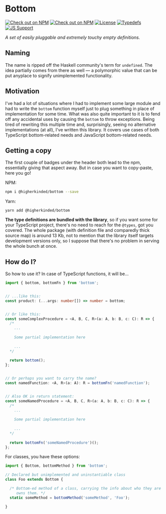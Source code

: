 Bottom
=======

[![Check out on NPM](https://img.shields.io/bundlephobia/min/@higherkinded/bottom?color=green&label=bundle%20size&logo=npm)](https://www.npmjs.com/package/@higherkinded/bottom)
[![Check out on
NPM](https://img.shields.io/npm/v/@higherkinded/bottom/latest?logo=npm)](https://www.npmjs.com/package/@higherkinded/bottom)
[![License](https://img.shields.io/github/license/higherkinded/bottom)](https://github.com/higherkinded/bottom/blob/master/LICENSE)
[![Typedefs](https://img.shields.io/npm/types/@higherkinded/bottom?color=%232299ff&label=%20&logo=typescript)](https://www.typescriptlang.org)
[![JS Support](https://img.shields.io/badge/%20-JavaScript-%23efc500?logo=javascript&logoColor=%23fff)]()

_A set of easily pluggable and extremely touchy empty definitions._

## Naming

The name is ripped off the Haskell community's term for `undefined`. The idea
partially comes from there as well &mdash; a polymorphic value that can be put
anyplace to signify unimplemented functionality.

## Motivation

I've had a lot of situations where I had to implement some large module and had
to write the `bottom` function myself just to plug something in place of
implementation for some time. What was also quite important to it is to fend off
any accidental uses by causing the `bottom` to throw exceptions. Being tired of
rewriting this multiple time and, surprisingly, seeing no alternative
implementations (at all), I've written this library. It covers use cases of both
TypeScript bottom-related needs and JavaScript bottom-related needs.

## Getting a copy

The first couple of badges under the header both lead to the npm, essentially
giving that aspect away. But in case you want to copy-paste, here you go!

NPM:

```bash
npm i @higherkinded/bottom --save
```

Yarn:

```
yarn add @higherkinded/bottom
```

**The type definitions are bundled with the library**, so if you want some for
your TypeScript project, there's no need to reach for the `@types`, got you
covered. The whole package (with definition file and comparedly thick source
map) is around 13 Kb, not to mention that the library itself targets development
versions only, so I suppose that there's no problem in serving the whole bunch
at once.

## How do I?

So how to use it? In case of TypeScript functions, it will be...

```typescript
import { bottom, bottomFn } from 'bottom';


// ...like this:
const product: (...args: number[]) => number = bottom;


// Or like this:
const someComplexProcedure = <A, B, C, R>(a: A, b: B, c: C): R => {
  /* 
    ...
    
    Some partial implementation here
    
    ...
  */
  
  return bottom();
};


// Or perhaps you want to carry the name?
const namedFunction: <A, R>(a: A): R = bottomFn('namedFunction');


// Also OK in return statement:
const someNamedProcedure = <A, B, C, R>(a: A, b: B, c: C): R => {
  /* 
    ...
    
    Some partial implementation here
    
    ...
  */
  
  return bottomFn('someNamedProcedure')();
};
```

For classes, you have these options:

```typescript
import { Bottom, bottomMethod } from 'bottom';

// Declared but unimplemented and uninstantiable class
class Foo extends Bottom {

  /* Bottom-ed method of a class, carrying the info about who they are and who
     owns them. */
  static someMethod = bottomMethod('someMethod', 'Foo');

}
```

